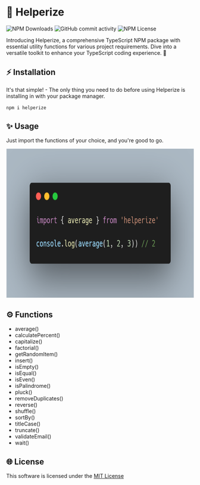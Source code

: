 # 🚀 Helperize

![NPM Downloads](https://img.shields.io/npm/dw/helperize?style=for-the-badge)
![GitHub commit activity](https://img.shields.io/github/commit-activity/t/piaseckijulian/Helperize?style=for-the-badge)
![NPM License](https://img.shields.io/npm/l/helperize?style=for-the-badge)

Introducing Helperize, a comprehensive TypeScript NPM package with essential utility functions for various project requirements. Dive into a versatile toolkit to enhance your TypeScript coding experience. 🚀

## ⚡ Installation

It's that simple! - The only thing you need to do before using Helperize is installing in with your package manager.

```bash
npm i helperize
```

## ✨ Usage

Just import the functions of your choice, and you're good to go.

<img src="./images/thumbnail.png" alt="Use of average() function" width="800" height="400"/>

## ⚙️ Functions

- average()
- calculatePercent()
- capitalize()
- factorial()
- getRandomItem()
- insert()
- isEmpty()
- isEqual()
- isEven()
- isPalindrome()
- pluck()
- removeDuplicates()
- reverse()
- shuffle()
- sortBy()
- titleCase()
- truncate()
- validateEmail()
- wait()

## 🌐 License

This software is licensed under the [MIT License](https://github.com/piaseckijulian/Helperize/blob/main/LICENSE)
